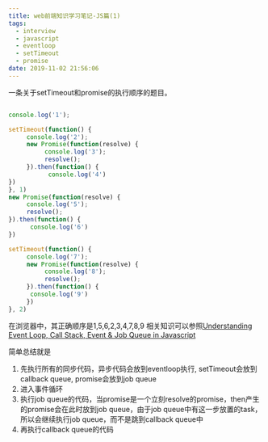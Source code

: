 ```yaml
---
title: web前端知识学习笔记-JS篇(1)
tags:
  - interview
  - javascript
  - eventloop
  - setTimeout
  - promise
date: 2019-11-02 21:56:06
---
```


一条关于setTimeout和promise的执行顺序的题目。
```javascript

console.log('1');

setTimeout(function() {
     console.log('2');
     new Promise(function(resolve) {
          console.log('3');
          resolve();
     }).then(function() {
           console.log('4')
})
}, 1)
new Promise(function(resolve) {
     console.log('5');
     resolve();
}).then(function() {
      console.log('6')
})

setTimeout(function() {
     console.log('7');
     new Promise(function(resolve) {
          console.log('8');
          resolve();
     }).then(function() {
      console.log('9')
     })
}, 2)
```
在浏览器中，其正确顺序是1,5,6,2,3,4,7,8,9
相关知识可以参照[Understanding Event Loop, Call Stack, Event & Job Queue in Javascript](https://medium.com/@Rahulx1/understanding-event-loop-call-stack-event-job-queue-in-javascript-63dcd2c71ecd)

简单总结就是
1. 先执行所有的同步代码，异步代码会放到eventloop执行, setTimeout会放到callback queue, promise会放到job queue
2. 进入事件循环
3. 执行job queue的代码，当promise是一个立刻resolve的promise，then产生的promise会在此时放到job queue，由于job queue中有这一步放置的task，所以会继续执行job queue，而不是跳到callback queue中
4. 再执行callback queue的代码